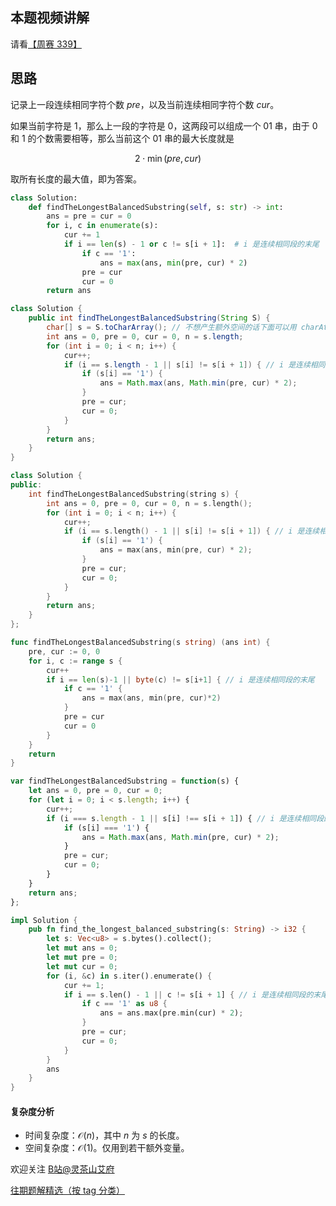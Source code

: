 ## 本题视频讲解

请看[【周赛 339】](https://www.bilibili.com/video/BV1va4y1M7Fr/)

## 思路

记录上一段连续相同字符个数 $\textit{pre}$，以及当前连续相同字符个数 $\textit{cur}$。

如果当前字符是 $1$，那么上一段的字符是 $0$，这两段可以组成一个 $01$ 串，由于 $0$ 和 $1$ 的个数需要相等，那么当前这个 $01$ 串的最大长度就是 

$$
2\cdot \min(\textit{pre}, \textit{cur})
$$

取所有长度的最大值，即为答案。

```py [sol-Python3]
class Solution:
    def findTheLongestBalancedSubstring(self, s: str) -> int:
        ans = pre = cur = 0
        for i, c in enumerate(s):
            cur += 1
            if i == len(s) - 1 or c != s[i + 1]:  # i 是连续相同段的末尾
                if c == '1':
                    ans = max(ans, min(pre, cur) * 2)
                pre = cur
                cur = 0
        return ans
```

```java [sol-Java]
class Solution {
    public int findTheLongestBalancedSubstring(String S) {
        char[] s = S.toCharArray(); // 不想产生额外空间的话下面可以用 charAt
        int ans = 0, pre = 0, cur = 0, n = s.length;
        for (int i = 0; i < n; i++) {
            cur++;
            if (i == s.length - 1 || s[i] != s[i + 1]) { // i 是连续相同段的末尾
                if (s[i] == '1') {
                    ans = Math.max(ans, Math.min(pre, cur) * 2);
                }
                pre = cur;
                cur = 0;
            }
        }
        return ans;
    }
}
```

```cpp [sol-C++]
class Solution {
public:
    int findTheLongestBalancedSubstring(string s) {
        int ans = 0, pre = 0, cur = 0, n = s.length();
        for (int i = 0; i < n; i++) {
            cur++;
            if (i == s.length() - 1 || s[i] != s[i + 1]) { // i 是连续相同段的末尾
                if (s[i] == '1') {
                    ans = max(ans, min(pre, cur) * 2);
                }
                pre = cur;
                cur = 0;
            }
        }
        return ans;
    }
};
```

```go [sol-Go]
func findTheLongestBalancedSubstring(s string) (ans int) {
	pre, cur := 0, 0
	for i, c := range s {
		cur++
		if i == len(s)-1 || byte(c) != s[i+1] { // i 是连续相同段的末尾
			if c == '1' {
				ans = max(ans, min(pre, cur)*2)
			}
			pre = cur
			cur = 0
		}
	}
	return
}
```

```js [sol-JavaScript]
var findTheLongestBalancedSubstring = function(s) {
    let ans = 0, pre = 0, cur = 0;
    for (let i = 0; i < s.length; i++) {
        cur++;
        if (i === s.length - 1 || s[i] !== s[i + 1]) { // i 是连续相同段的末尾
            if (s[i] === '1') {
                ans = Math.max(ans, Math.min(pre, cur) * 2);
            }
            pre = cur;
            cur = 0;
        }
    }
    return ans;
};
```

```rust [sol-Rust]
impl Solution {
    pub fn find_the_longest_balanced_substring(s: String) -> i32 {
        let s: Vec<u8> = s.bytes().collect();
        let mut ans = 0;
        let mut pre = 0;
        let mut cur = 0;
        for (i, &c) in s.iter().enumerate() {
            cur += 1;
            if i == s.len() - 1 || c != s[i + 1] { // i 是连续相同段的末尾
                if c == '1' as u8 {
                    ans = ans.max(pre.min(cur) * 2);
                }
                pre = cur;
                cur = 0;
            }
        }
        ans
    }
}
```

#### 复杂度分析

- 时间复杂度：$\mathcal{O}(n)$，其中 $n$ 为 $s$ 的长度。
- 空间复杂度：$\mathcal{O}(1)$。仅用到若干额外变量。

欢迎关注 [B站@灵茶山艾府](https://b23.tv/JMcHRRp)

[往期题解精选（按 tag 分类）](https://github.com/EndlessCheng/codeforces-go/blob/master/leetcode/SOLUTIONS.md)

